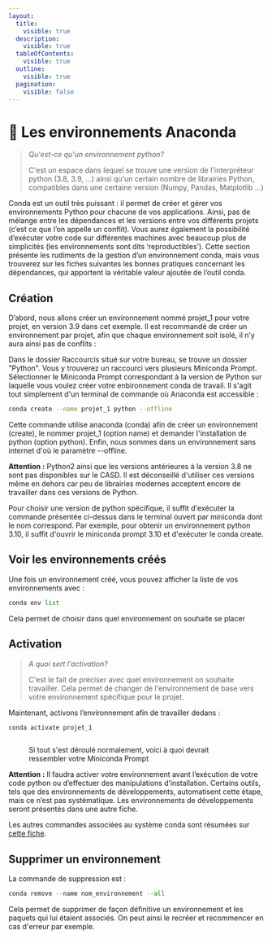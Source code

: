 ```yaml
---
layout:
  title:
    visible: true
  description:
    visible: true
  tableOfContents:
    visible: true
  outline:
    visible: true
  pagination:
    visible: false
---
```


# 🐍 Les environnements Anaconda

> _Qu'est-ce qu'un environnement python?_
>
> C'est un espace dans lequel se trouve une version de l'interpréteur python (3.8, 3.9, ...) ainsi qu'un certain nombre de librairies Python, compatibles dans une certaine version (Numpy, Pandas, Matplotlib ...)

Conda est un outil très puissant : il permet de créer et gérer vos environnements Python pour chacune de vos applications. Ainsi, pas de mélange entre les dépendances et les versions entre vos différents projets (c’est ce que l’on appelle un conflit). Vous aurez également la possibilité d’exécuter votre code sur différentes machines avec beaucoup plus de simplicités (les environnements sont dits ‘reproductibles’). Cette section présente les rudiments de la gestion d’un environnement conda, mais vous trouverez sur les fiches suivantes les bonnes pratiques concernant les dépendances, qui apportent la véritable valeur ajoutée de l’outil conda.

## Création

D’abord, nous allons créer un environnement nommé projet\_1 pour votre projet, en version 3.9 dans cet exemple. Il est recommandé de créer un environnement par projet, afin que chaque environnement soit isolé, il n’y aura ainsi pas de conflits :

Dans le dossier Raccourcis situé sur votre bureau, se trouve un dossier "Python". Vous y trouverez un raccourci vers plusieurs Miniconda Prompt. Sélectionner le Miniconda Prompt correspondant à la version de Python sur laquelle vous voulez créer votre enbironnement conda de travail.  Il s'agit tout simplement d'un terminal de commande où Anaconda est accessible :

```bash
conda create --name projet_1 python --offline
```

Cette commande utilise anaconda (conda) afin de créer un environnement (create), le nommer projet\_1 (option name) et demander l'installation de python (option python). Enfin, nous sommes dans un environnement sans internet d'où le paramètre --offline.

**Attention :** Python2 ainsi que les versions antérieures à la version 3.8 ne sont pas disponibles sur le CASD. Il est déconseillé d'utiliser ces versions même en dehors car peu de librairies modernes acceptent encore de travailler dans ces versions de Python.

Pour choisir une version de python spécifique, il suffit d'exécuter la commande présentée ci-dessus dans le terminal ouvert par miniconda dont le nom correspond. Par exemple, pour obtenir un environnement python 3.10, il suffit d'ouvrir le miniconda prompt 3.10 et d'exécuter le conda create.

## Voir les environnements créés

Une fois un environnement créé, vous pouvez afficher la liste de vos environnements avec :

```python
conda env list
```

Cela permet de choisir dans quel environnement on souhaite se placer

## Activation

> _A quoi sert l'activation?_
>
> C'est le fait de préciser avec quel environnement on souhaite travailler. Cela permet de changer de l'environnement de base vers votre environnement spécifique pour le projet.

Maintenant, activons l’environnement afin de travailler dedans :

```python
conda activate projet_1
```

<figure><img src="../.gitbook/assets/Création et activation.PNG" alt=""><figcaption><p>Si tout s'est déroulé normalement, voici à quoi devrait ressembler votre Miniconda Prompt</p></figcaption></figure>



**Attention :** Il faudra activer votre environnement avant l’exécution de votre code python ou d’effectuer des manipulations d’installation. Certains outils, tels que des environnements de développements, automatisent cette étape, mais ce n’est pas systématique. Les environnements de développements seront présentés dans une autre fiche.

Les autres commandes associées au système conda sont résumées sur [cette fiche](https://docs.conda.io/projects/conda/en/4.6.0/\_downloads/52a95608c49671267e40c689e0bc00ca/conda-cheatsheet.pdf).

## Supprimer un environnement

La commande de suppression est :&#x20;

```python
conda remove --name nom_environnement --all
```

Cela permet de supprimer de façon définitive un environnement et les paquets qui lui étaient associés. On peut ainsi le recréer et recommencer en cas d'erreur par exemple.

